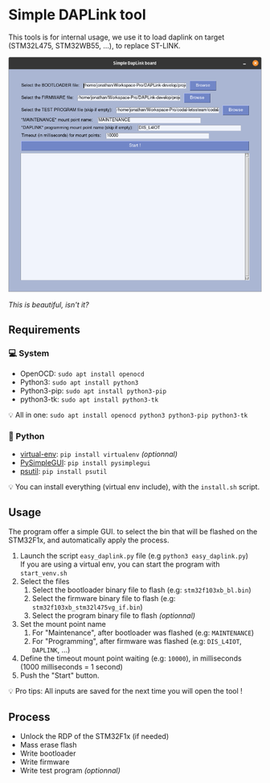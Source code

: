 # Simple DAPLink tool

This tools is for internal usage, we use it to load daplink on target (STM32L475, STM32WB55, ...), to replace ST-LINK.

![](screenshot.png "Beautiful, isn't it ?")

_This is beautiful, isn't it?_



## Requirements

### :computer: System
  - OpenOCD: `sudo apt install openocd`
  - Python3: `sudo apt install python3`
  - Python3-pip: `sudo apt install python3-pip`
  - python3-tk: `sudo apt install python3-tk`

:bulb: All in one: `sudo apt install openocd python3 python3-pip python3-tk` 

### :snake: Python
  - [virtual-env](https://docs.python-guide.org/dev/virtualenvs/#lower-level-virtualenv): `pip install virtualenv` _(optionnal)_
  - [PySimpleGUI](https://pysimplegui.readthedocs.io/en/latest/): `pip install pysimplegui`
  - [psutil](https://psutil.readthedocs.io/en/latest/): `pip install psutil`

:bulb: You can install everything (virtual env include), with the `install.sh` script.

## Usage

The program offer a simple GUI. to select the bin that will be flashed on the STM32F1x, and automatically apply the process.

  1. Launch the script `easy_daplink.py` file (e.g `python3 easy_daplink.py`)  
      If you are using a virtual env, you can start the program with `start_venv.sh`
  2. Select the files
     1. Select the bootloader binary file to flash (e.g: `stm32f103xb_bl.bin`)
     2. Select the firmware binary file to flash (e.g: `stm32f103xb_stm32l475vg_if.bin`)
     3. Select the program binary file to flash _(optionnal)_
  3. Set the mount point name
     1. For "Maintenance", after bootloader was flashed (e.g: `MAINTENANCE`)
     2. For "Programming", after firmware was flashed (e.g: `DIS_L4IOT`, `DAPLINK`, ...)
  4. Define the timeout mount point waiting (e.g: `10000`), in milliseconds (1000 milliseconds = 1 second)
  5. Push the "Start" button.

:bulb: Pro tips: All inputs are saved for the next time you will open the tool !


## Process
  * Unlock the RDP of the STM32F1x (if needed)
  * Mass erase flash
  * Write bootloader
  * Write firmware
  * Write test program _(optionnal)_
